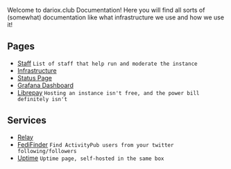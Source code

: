 Welcome to dariox.club Documentation! Here you will find all sorts of (somewhat) documentation like what infrastructure we use and how we use it!

## Pages
- [Staff](Staff.md) `List of staff that help run and moderate the instance`
- [Infrastructure](Infrastructure.md)
- [Status Page](https://status.dariox.club)
- [Grafana Dashboard](https://hydra.kate.pet/grafana/d/zA4m-6cVk/mastodon)
- [Librepay](https://liberapay.com/ktwrd/) `Hosting an instance isn't free, and the power bill definitely isn't`

## Services
- [Relay](https://relay.dariox.club) 
- [FediFinder](https://finder.dariox.club) `Find ActivityPub users from your twitter following/followers`
- [Uptime](https://uptime.kate.pet/status/dariox) `Uptime page, self-hosted in the same box`
